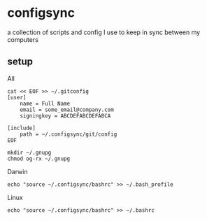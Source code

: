 # configsync
a collection of scripts and config I use to keep in sync between my computers


## setup

All

```
cat << EOF >> ~/.gitconfig
[user]
	name = Full Name
	email = some_email@company.com
	signingkey = ABCDEFABCDEFABCA

[include] 
    path = ~/.configsync/git/config
EOF

mkdir ~/.gnupg
chmod og-rx ~/.gnupg
```

Darwin

```
echo "source ~/.configsync/bashrc" >> ~/.bash_profile
```

Linux

```
echo "source ~/.configsync/bashrc" >> ~/.bashrc
```

